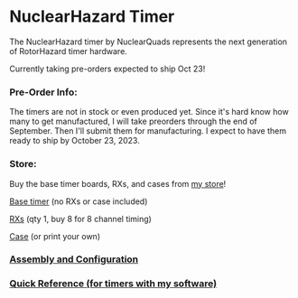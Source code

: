 # NuclearHazard Timer

The NuclearHazard timer by NuclearQuads represents the next generation of RotorHazard timer hardware.

Currently taking pre-orders expected to ship Oct 23!

### Pre-Order Info:

The timers are not in stock or even produced yet. Since it's hard know how many to get manufactured, I will take preorders through the end of September. Then I'll submit them for manufacturing. I expect to have them ready to ship by October 23, 2023.

### Store:

Buy the base timer boards, RXs, and cases from [my store](https://nuclearquads.etsy.com)!
 
[Base timer](https://nuclearquads.etsy.com/listing/1428199972/pre-order-nuclearhazard-rotorhazard?utm_source=Copy&utm_medium=ListingManager&utm_campaign=Share&utm_term=so.lmsm&share_time=1694027727530) (no RXs or case included)

[RXs](https://nuclearquads.etsy.com/listing/1452495470/pre-order-rx5808-for-nuclearhazard-timer?utm_source=Copy&utm_medium=ListingManager&utm_campaign=Share&utm_term=so.lmsm&share_time=1694027785191) (qty 1, buy 8 for 8 channel timing)

[Case](https://nuclearquads.etsy.com/listing/1475957785/pre-order-case-for-nuclearhazard-timer?utm_source=Copy&utm_medium=ListingManager&utm_campaign=Share&utm_term=so.lmsm&share_time=1694027823010) (or print your own)

### [Assembly and Configuration](setup.md)

### [Quick Reference (for timers with my software)](quicksheet.md)